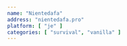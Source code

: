 ```yaml
---
name: "Nientedafa"
address: "nientedafa.pro"
platform: [ "je" ]
categories: [ "survival", "vanilla" ]
---
```

